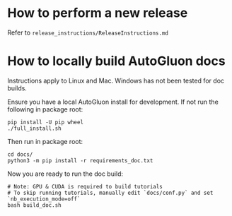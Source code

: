 # How to perform a new release 

Refer to `release_instructions/ReleaseInstructions.md`

# How to locally build AutoGluon docs

Instructions apply to Linux and Mac. Windows has not been tested for doc builds.

Ensure you have a local AutoGluon install for development. If not run the following in package root:

```shell
pip install -U pip wheel
./full_install.sh
```

Then run in package root:

```shell
cd docs/
python3 -m pip install -r requirements_doc.txt
```

Now you are ready to run the doc build:

```shell
# Note: GPU & CUDA is required to build tutorials
# To skip running tutorials, manually edit `docs/conf.py` and set `nb_execution_mode=off`
bash build_doc.sh
```
